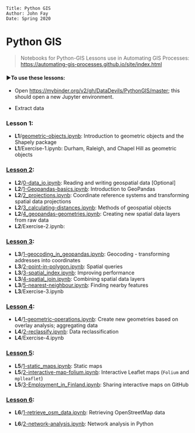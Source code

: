 ```
Title: Python GIS
Author: John Fay
Date: Spring 2020
```

# Python GIS
> Notebooks for Python-GIS Lessons use in Automating GIS Processes: 
> https://automating-gis-processes.github.io/site/index.html

#### ►To use these lessons:

* Open https://mybinder.org/v2/gh/DataDevils/PythonGIS/master; this should open a new Jupyter environment. 

* Extract data

  

### Lesson 1:

* **L1**/[geometric-objects.ipynb](https://automating-gis-processes.github.io/site/notebooks/L1/geometric-objects.html): Introduction to geometric objects and the Shapely package
* **L1**/Exercise-1.ipynb: Durham, Raleigh, and Chapel Hill as geometric objects

### [Lesson 2](https://automating-gis-processes.github.io/site/lessons/L2/overview.html):

* **L2**/[0-data_io.ipynb](https://automating-gis-processes.github.io/site/notebooks/L2/data_io.html): Reading and writing geospatial data [Optional]
* **L2**/[1-Geopandas-basics.ipynb](https://automating-gis-processes.github.io/site/notebooks/L2/geopandas-basics.html#Introduction-to-Geopandas): Introduction to GeoPandas
* **L2**/[2_projections.ipynb](https://automating-gis-processes.github.io/site/notebooks/L2/projections.html): Coordinate reference systems and transforming spatial data projections
* **L2**/[3_calculating-distances.ipynb](https://automating-gis-processes.github.io/site/notebooks/L2/calculating-distances.html): Methods of geospatial objects
* **L2**/[4_geopandas-geometries.ipynb](https://automating-gis-processes.github.io/site/notebooks/L2/geopandas-geometries.html): Creating new spatial data layers from raw data
* **L2**/Exercise-2.ipynb: 

### [Lesson 3](https://automating-gis-processes.github.io/site/lessons/L3/overview.html):

* **L3**/[1-geocoding_in_geopandas.ipynb](https://automating-gis-processes.github.io/site/notebooks/L3/geocoding_in_geopandas.html#Geocoding-in-Geopandas): Geocoding - transforming addresses into coordinates
* **L3**/[2-point-in-polygon.ipynb](https://automating-gis-processes.github.io/site/notebooks/L3/point-in-polygon.html): Spatial queries
* **L3**/[3-spatial_index.ipynb](https://automating-gis-processes.github.io/site/notebooks/L3/spatial_index.html): Improving performance
* **L3**/[4-spatial_join.ipynb](https://automating-gis-processes.github.io/site/notebooks/L3/spatial-join.html): Combining spatial data layers
* **L3**/[5-nearest-neighbour.ipynb](https://automating-gis-processes.github.io/site/notebooks/L3/nearest-neighbour.html): Finding nearby features 
* **L3**/Exercise-3.ipynb

### [Lesson 4](https://automating-gis-processes.github.io/site/lessons/L4/overview.html):

* **L4**/[1-geometric-operations.ipynb](https://automating-gis-processes.github.io/site/notebooks/L4/geometric-operations.html#Geometric-operations): Create new geometries based on overlay analysis; aggregating data
* **L4**/[2-reclassify.ipynb](https://automating-gis-processes.github.io/site/notebooks/L4/reclassify.html#Data-reclassification): Data reclassification
* **L4**/Exercise-4.ipynb

### [Lesson 5](https://automating-gis-processes.github.io/site/lessons/L5/overview.html):

* **L5**/[1-static_maps.ipynb](https://automating-gis-processes.github.io/site/notebooks/L5/static_maps.html): Static maps
* **L5**/[2-interactive-map-folium.ipynb](https://automating-gis-processes.github.io/site/notebooks/L5/interactive-map-folium.html): Interactive Leaflet maps (`Folium` and `mplleaflet`)
* **L5**/[3-Employment_in_Finland.ipynb](https://automating-gis-processes.github.io/site/notebooks/L5/Employment_in_Finland.html): Sharing interactive maps on GitHub

### [Lesson 6](https://automating-gis-processes.github.io/site/lessons/L6/overview.html):

* **L6**/[1-retrieve_osm_data.ipynb](https://automating-gis-processes.github.io/site/notebooks/L6/retrieve_osm_data.html): Retrieving OpenStreetMap data

* **L6**/[2-network-analysis.ipynb](https://automating-gis-processes.github.io/site/notebooks/L6/network-analysis.html): Network analysis in Python
